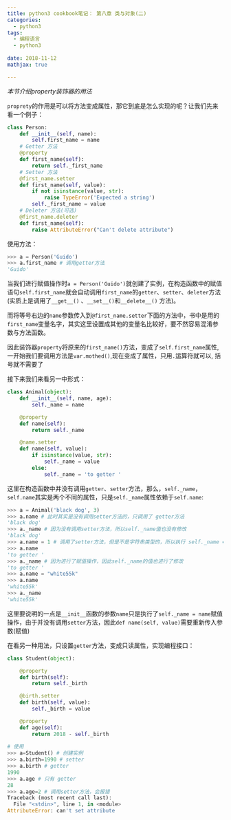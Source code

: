 ```yaml
---
title: python3 cookbook笔记： 第八章 类与对象(二)
categories: 
  - python3
tags:
  - 编程语言
  - python3
  
date: 2018-11-12
mathjax: true

---
```


*本节介绍property装饰器的用法*

`proprety`的作用是可以将方法变成属性，那它到底是怎么实现的呢？让我们先来看一个例子：

```python
class Person:
	def __init__(self, name):
		self.first_name = name
	# Getter 方法
	@property
	def first_name(self):
		return self._first_name
	# Setter 方法
	@first_name.setter
	def first_name(self, value):
		if not isinstance(value, str):
			raise TypeError('Expected a string')
		self._first_name = value
	# Deleter 方法(可选)
	@first_name.deleter
	def first_name(self):
		raise AttributeError("Can't delete attribute")		
```

使用方法：

```python
>>> a = Person('Guido')
>>> a.first_name # 调用getter方法
'Guido'
```
当我们进行赋值操作时`a = Person('Guido')`就创建了实例，在构造函数中的赋值语句`self.first_name`就会自动调用`first_name`的`getter`、`setter`、`deleter`方法(实质上是调用了`__get__()` 、`__set__()`和`__delete__()` 方法)。

而将等号右边的`name`参数传入到`@first_name.setter`下面的方法中，书中是用的`first_name`变量名字，其实这里设置成其他的变量名比较好，要不然容易混淆参数与方法函数。

因此装饰器`property`将原来的`first_name()`方法，变成了`self.first_name`属性,一开始我们要调用方法是`var.mothed()`,现在变成了属性，只用`.`运算符就可以, 括号就不需要了

接下来我们来看另一中形式：

```python
class Animal(object):
    def __init__(self, name, age):
        self._name = name

    @property
    def name(self):
        return self._name

    @name.setter
    def name(self, value):
        if isinstance(value, str):
            self._name = value
        else:
            self._name = 'to getter '

```

这里在构造函数中并没有调用`getter`、`setter`方法，那么，`self._name`，`self.name`其实是两个不同的属性，只是`self._name`属性依赖于`self.name`:

```python
>>> a = Animal('black dog', 3)
>>> a.name # 此时其实是没有调用setter方法的，只调用了 getter方法
'black dog'
>>> a._name # 因为没有调用setter方法，所以self._name值也没有修改
'black dog'
>>> a.name = 1 # 调用了setter方法，但是不是字符串类型的，所以执行 self._name = 'to getter '，然后调用getter方法，返回self._name的值
>>> a.name
'to getter '
>>> a._name # 因为进行了赋值操作，因此self._name的值也进行了修改
'to getter '
>>> a.name = "white55k" 
>>> a.name
'white55k'
>>> a._name
'white55k'
```

这里要说明的一点是`__init__`函数的参数`name`只是执行了`self._name = name`赋值操作，由于并没有调用`setter`方法，因此`def name(self, value)`需要重新传入参数(赋值)

在看另一种用法，只设置`getter`方法，变成只读属性，实现编程接口：

```python
class Student(object):

    @property
    def birth(self):
        return self._birth

    @birth.setter
    def birth(self, value):
        self._birth = value

    @property
    def age(self):
        return 2018 - self._birth
    
# 使用
>>> a=Student() # 创建实例
>>> a.birth=1990 # setter
>>> a.birth # getter
1990
>>> a.age # 只有 getter
28
>>> a.age=2 # 调用setter方法，会报错
Traceback (most recent call last):
  File "<stdin>", line 1, in <module>
AttributeError: can't set attribute
```